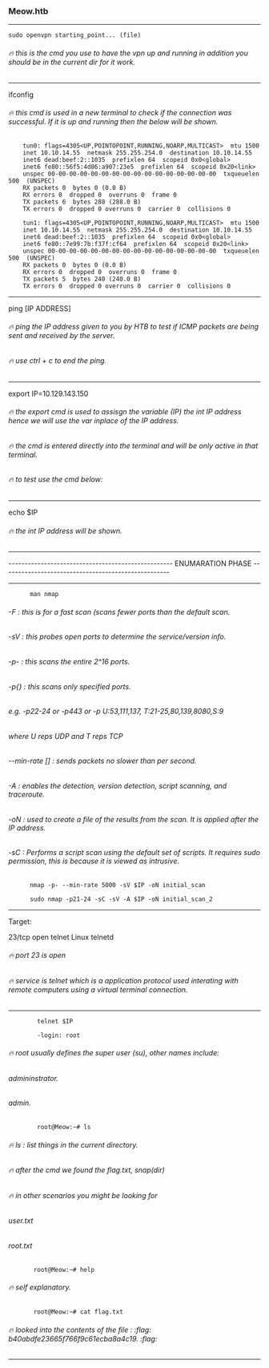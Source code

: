 ### Meow.htb

----


    sudo openvpn starting_point... (file)


###### :fire: this is the cmd you use to have the vpn up and running in addition you should be in the current dir for it work.

----

ifconfig

###### :fire: this cmd is used in a new terminal to check if the connection was successful. If it is up and running then the below will be shown.

        tun0: flags=4305<UP,POINTOPOINT,RUNNING,NOARP,MULTICAST>  mtu 1500
        inet 10.10.14.55  netmask 255.255.254.0  destination 10.10.14.55
        inet6 dead:beef:2::1035  prefixlen 64  scopeid 0x0<global>
        inet6 fe80::56f5:4d86:a907:23e5  prefixlen 64  scopeid 0x20<link>
        unspec 00-00-00-00-00-00-00-00-00-00-00-00-00-00-00-00  txqueuelen 500  (UNSPEC)
        RX packets 0  bytes 0 (0.0 B)
        RX errors 0  dropped 0  overruns 0  frame 0
        TX packets 6  bytes 288 (288.0 B)
        TX errors 0  dropped 0 overruns 0  carrier 0  collisions 0

        tun1: flags=4305<UP,POINTOPOINT,RUNNING,NOARP,MULTICAST>  mtu 1500
        inet 10.10.14.55  netmask 255.255.254.0  destination 10.10.14.55
        inet6 dead:beef:2::1035  prefixlen 64  scopeid 0x0<global>
        inet6 fe80::7e99:7b:f37f:cf64  prefixlen 64  scopeid 0x20<link>
        unspec 00-00-00-00-00-00-00-00-00-00-00-00-00-00-00-00  txqueuelen 500  (UNSPEC)
        RX packets 0  bytes 0 (0.0 B)
        RX errors 0  dropped 0  overruns 0  frame 0
        TX packets 5  bytes 240 (240.0 B)
        TX errors 0  dropped 0 overruns 0  carrier 0  collisions 0

----

ping [IP ADDRESS]

###### :fire: ping the IP address given to you by HTB to test if ICMP packets are being sent and received by the server.

###### :fire: use ctrl + c to end the ping.

----

export IP=10.129.143.150  

###### :fire: the export cmd is used to assisgn the variable (IP) the int IP address hence we will use the var inplace of the IP address.
###### :fire: the cmd is entered directly into the terminal and will be only active in that terminal.
###### :fire: to test use the cmd below:

----

echo $IP

###### :fire: the int IP address will be shown.

-----

---------------------------------------------------	ENUMARATION PHASE ----------------------------------------------------

-----

          man nmap

###### -F : this is for a fast scan (scans fewer ports than the default scan.
###### -sV : this probes open ports to determine the service/version info.
###### -p- : this scans the entire 2^16 ports.
###### -p{<port ranges>} : this scans only specified ports.
###### 	e.g. -p22-24 or -p443 or -p U:53,111,137, T:21-25,80,139,8080,S:9
###### 			where U reps UDP and T reps TCP
###### --min-rate [<number>] : sends packets no slower than <number> per second.
###### -A : enables the detection, version detection, script scanning, and traceroute.
###### -oN : used to create a file of the results from the scan. It is applied after the IP address.
###### -sC : Performs a script scan using the default set of scripts. It requires sudo permission, this is because it is viewed as intrusive.

          nmap -p- --min-rate 5000 -sV $IP -oN initial_scan 

          sudo nmap -p21-24 -sC -sV -A $IP -oN initial_scan_2

----

Target:

23/tcp open   telnet    Linux telnetd

###### :fire: port 23 is open
###### :fire: service is telnet which is a application protocol used interating with remote computers using a virtual terminal connection. 

-----

            telnet $IP

            -login: root

###### :fire: root usually defines the super user (su), other names include:
###### 		                         admininstrator.
###### 		                            admin.

            root@Meow:~# ls

###### :fire: ls : list things in the current directory.
###### :fire: after the cmd we found the flag.txt, snap(dir)
###### :fire: in other scenarios you might be looking for 
######			            user.txt
######			            root.txt


           root@Meow:~# help

###### :fire: self explanatory.

           root@Meow:~# cat flag.txt

###### :fire: looked into the contents of the file : :flag: b40abdfe23665f766f9c61ecba8a4c19. :flag:

----

